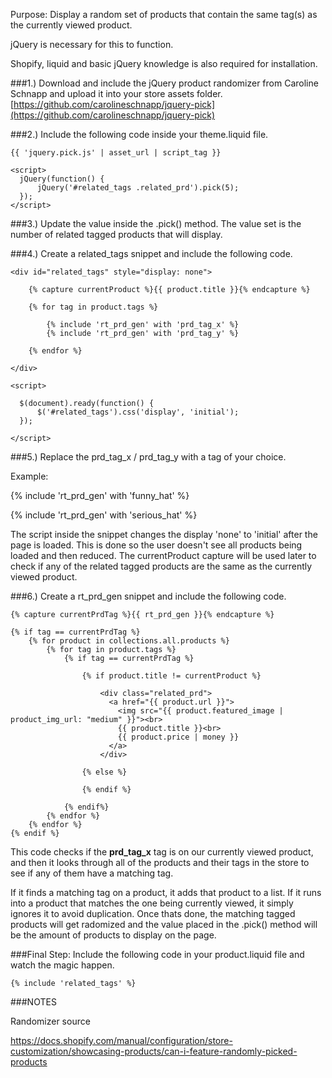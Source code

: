 Purpose: Display a random set of products that contain the same tag(s) as the currently viewed product.

jQuery is necessary for this to function. 

Shopify, liquid and basic jQuery knowledge is also required for installation.

###1.) Download and include the jQuery product randomizer from Caroline Schnapp and upload it into your store assets folder. 
[https://github.com/carolineschnapp/jquery-pick](https://github.com/carolineschnapp/jquery-pick)

###2.) Include the following code inside your theme.liquid file.
```
{{ 'jquery.pick.js' | asset_url | script_tag }}   

<script>
  jQuery(function() {
      jQuery('#related_tags .related_prd').pick(5);
  });
</script>
```

###3.) Update the value inside the .pick() method. 
The value set is the number of related tagged products that will display.

###4.) Create a related_tags snippet and include the following code.
```
<div id="related_tags" style="display: none">

    {% capture currentProduct %}{{ product.title }}{% endcapture %}

    {% for tag in product.tags %}

        {% include 'rt_prd_gen' with 'prd_tag_x' %}
        {% include 'rt_prd_gen' with 'prd_tag_y' %}

    {% endfor %}

</div>

<script>
  
  $(document).ready(function() {
      $('#related_tags').css('display', 'initial');
  });
  
</script>
```
###5.) Replace the prd_tag_x / prd_tag_y with a tag of your choice.

Example: 

{% include 'rt_prd_gen' with 'funny_hat' %} 

{% include 'rt_prd_gen' with 'serious_hat' %}

The script inside the snippet changes the display 'none' to 'initial' after the page is loaded. This is done so the user doesn't see all products being loaded and then reduced. The currentProduct capture will be used later to check if any of the related tagged products are the same as the currently viewed product.

###6.) Create a rt_prd_gen snippet and include the following code.
```
{% capture currentPrdTag %}{{ rt_prd_gen }}{% endcapture %}

{% if tag == currentPrdTag %}
    {% for product in collections.all.products %}     
        {% for tag in product.tags %}
            {% if tag == currentPrdTag %}

                {% if product.title != currentProduct %}         
                            
                    <div class="related_prd">
                      <a href="{{ product.url }}">
                        <img src="{{ product.featured_image | product_img_url: "medium" }}"><br>
                        {{ product.title }}<br>
                        {{ product.price | money }}
                      </a>
                    </div>

                {% else %}

                {% endif %}     

            {% endif%}
        {% endfor %}
    {% endfor %}
{% endif %}
```
This code checks if the **prd_tag_x** tag is on our currently viewed product, and then it looks through all of the products and their tags in the store to see if any of them have a matching tag.

If it finds a matching tag on a product, it adds that product to a list. If it runs into a product that matches the one being currently viewed, it simply ignores it to avoid duplication. Once thats done, the matching tagged products will get radomized and the value placed in the .pick() method will be the amount of products to display on the page.

###Final Step: Include the following code in your product.liquid file and watch the magic happen.
```
{% include 'related_tags' %}
```

###NOTES

Randomizer source

https://docs.shopify.com/manual/configuration/store-customization/showcasing-products/can-i-feature-randomly-picked-products
